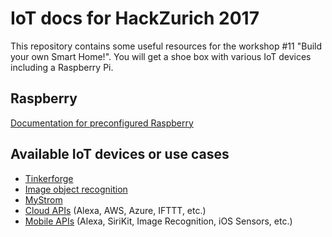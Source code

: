 # IoT docs for HackZurich 2017

This repository contains some useful resources for the workshop #11 "Build your own Smart Home!". You will get a shoe box with various IoT devices including a Raspberry Pi.

##  Raspberry
[Documentation for preconfigured Raspberry](./raspberry_setup.md)

## Available IoT devices or use cases

- [Tinkerforge](./tinkerforge.md)
- [Image object recognition](./image_recognition_rpi.md)
- [MyStrom](./my_strom_setup.md)
- [Cloud APIs](./cloud_apis.md) (Alexa, AWS, Azure, IFTTT, etc.)
- [Mobile APIs](./mobile_apis.md) (Alexa, SiriKit, Image Recognition, iOS Sensors, etc.)
